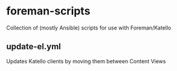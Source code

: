 # foreman-scripts

Collection of (mostly Ansible) scripts for use with Foreman/Katello

## update-el.yml

Updates Katello clients by moving them between Content Views
